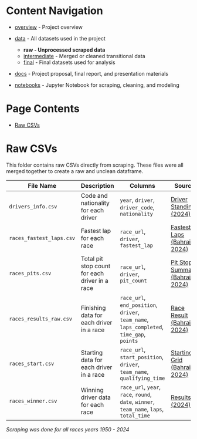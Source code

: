 # Content Navigation

- [overview](../../README.md) - Project overview

- [data](../../data/README.md) - All datasets used in the project
  - **raw - Unprocessed scraped data**
  - [intermediate](../../data/intermediate/README.md) - Merged or cleaned transitional data
  - [final](../../data/final/README.md) - Final datasets used for analysis
- [docs](../../docs/README.md) - Project proposal, final report, and presentation materials
- [notebooks](../../notebooks/README.md) - Jupyter Notebook for scraping, cleaning, and modeling

# Page Contents

- [Raw CSVs](#Raw-CSVs)

# Raw CSVs

This folder contains raw CSVs directly from scraping. These files were all merged together to create a raw and unclean dataframe.

| File Name                | Description                                    | Columns                                                                                   | Source                                   |
| ------------------------ | ---------------------------------------------- | ----------------------------------------------------------------------------------------- | ----------------------------------------- |
| `drivers_info.csv`       | Code and nationality for each driver           | `year`, `driver`, `driver_code`, `nationality`                                            | [Driver Standings (2024)](https://www.formula1.com/en/results/2024/drivers)
| `races_fastest_laps.csv` | Fastest lap for each race                      | `race_url`, `driver`, `fastest_lap`                                                       | [Fastest Laps (Bahrain 2024)](https://www.formula1.com/en/results/2024/races/1229/bahrain/fastest-laps)
| `races_pits.csv`         | Total pit stop count for each driver in a race | `race_url`, `driver`, `pit_count`                                                         | [Pit Stop Summary (Bahrain 2024)](https://www.formula1.com/en/results/2024/races/1229/bahrain/pit-stop-summary)
| `races_results_raw.csv`  | Finishing data for each driver in a race       | `race_url`, `end_position`, `driver`, `team_name`, `laps_completed`, `time_gap`, `points` | [Race Result (Bahrain 2024)](https://www.formula1.com/en/results/2024/races/1229/bahrain/race-result)
| `races_start.csv`        | Starting data for each driver in a race        | `race_url`, `start_position`, `driver`, `team_name`, `qualifying_time`                   | [Starting Grid (Bahrain 2024)](https://www.formula1.com/en/results/2024/races/1229/bahrain/starting-grid)
| `races_winner.csv`       | Winning driver data for each race              | `race_url`, `year`, `race`, `round`, `date`, `winner`, `team_name`, `laps`, `total_time`  | [Results (2024)](https://www.formula1.com/en/results/2024/races)

*Scraping was done for all races years 1950 - 2024*

